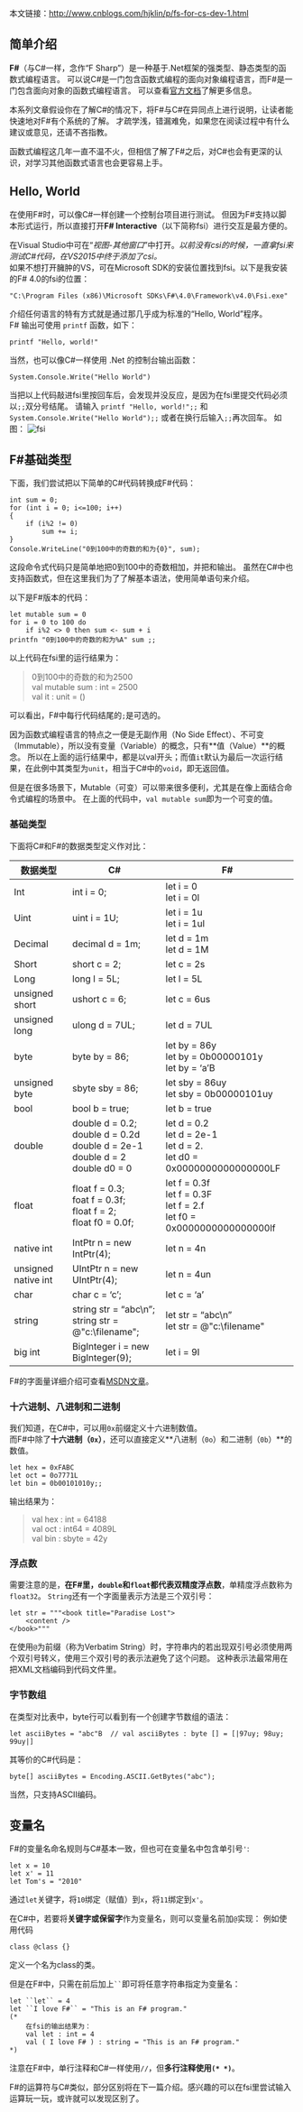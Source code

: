 本文链接：<http://www.cnblogs.com/hjklin/p/fs-for-cs-dev-1.html>

## 简单介绍

**F#**（与C#一样，念作“F Sharp”）是一种基于.Net框架的强类型、静态类型的函数式编程语言。
可以说C#是一门包含函数式编程的面向对象编程语言，而F#是一门包含面向对象的函数式编程语言。
可以查看[官方文档](https://msdn.microsoft.com/visualfsharpdocs/conceptual/visual-fsharp)了解更多信息。

本系列文章假设你在了解C#的情况下，将F#与C#在异同点上进行说明，让读者能快速地对F#有个系统的了解。
才疏学浅，错漏难免，如果您在阅读过程中有什么建议或意见，还请不吝指教。


函数式编程这几年一直不温不火，但相信了解了F#之后，对C#也会有更深的认识，对学习其他函数式语言也会更容易上手。

## Hello, World 
在使用F#时，可以像C#一样创建一个控制台项目进行测试。
但因为F#支持以脚本形式运行，所以直接打开**F# Interactive**（以下简称fsi）进行交互是最方便的。
 
在Visual Studio中可在“*视图-其他窗口*”中打开。*以前没有csi的时候，一直拿fsi来测试C#代码，在VS2015中终于添加了csi。*  
如果不想打开臃肿的VS，可在Microsoft SDK的安装位置找到fsi。以下是我安装的F# 4.0的fsi的位置：
```
"C:\Program Files (x86)\Microsoft SDKs\F#\4.0\Framework\v4.0\Fsi.exe"
```

介绍任何语言的特有方式就是通过那几乎成为标准的“Hello, World”程序。  
F# 输出可使用 `printf` 函数，如下：

```
printf "Hello, world!"
```

当然，也可以像C#一样使用 .Net 的控制台输出函数：
```
System.Console.Write("Hello World")
```
当把以上代码敲进fsi里按回车后，会发现并没反应，是因为在fsi里提交代码必须以`;;`双分号结尾。
请输入 `printf "Hello, world!";;` 和 `System.Console.Write("Hello World");;` 或者在换行后输入`;;`再次回车。
如图：
![fsi](https://9zimgq.dm2302.livefilestore.com/y3mf4TkBocog2IEMotLRAvrdU2mj4JORcoJB2edC5I27zb1PgWJ7cDHZqhPGZtFFEn3KEQ9OjlRTWLG6141RAhBAGmDjUoyrKS8h4pK_FS2PqK8TNCv20lHGVCCUi_OfXSVQrNgLxuMeoOMT9QEE-IY911QxGEeRP8pRaJUsxPT0UY?width=460&height=239&cropmode=none)

## F#基础类型

下面，我们尝试把以下简单的C#代码转换成F#代码：
```
int sum = 0; 
for (int i = 0; i<=100; i++) 
{     
    if (i%2 != 0)           
        sum += i; 
} 
Console.WriteLine("0到100中的奇数的和为{0}", sum);
```
这段命令式代码只是简单地把0到100中的奇数相加，并把和输出。
虽然在C#中也支持函数式，但在这里我们为了了解基本语法，使用简单语句来介绍。
  
以下是F#版本的代码：
```
let mutable sum = 0 
for i = 0 to 100 do
    if i%2 <> 0 then sum <- sum + i 
printfn "0到100中的奇数的和为%A" sum ;;
```
以上代码在fsi里的运行结果为：
> 0到100中的奇数的和为2500  
> val mutable sum : int = 2500  
> val it : unit = ()  

可以看出，F#中每行代码结尾的`;`是可选的。

因为函数式编程语言的特点之一便是无副作用（No Side Effect）、不可变（Immutable），所以没有变量（Variable）的概念，只有**值（Value）**的概念。
所以在上面的运行结果中，都是以val开头；而值`it`默认为最后一次运行结果，在此例中其类型为`unit`，相当于C#中的`void`，即无返回值。 

但是在很多场景下，Mutable（可变）可以带来很多便利，尤其是在像上面结合命令式编程的场景中。
在上面的代码中，`val mutable sum`即为一个可变的值。

### 基础类型
下面将C#和F#的数据类型定义作对比：

| 数据类型 | C# | F#  |
| --------- |--------- | --------- |
|Int |int i = 0;| let i = 0 <br> let i = 0l|
| Uint|  uint i = 1U;|  let i = 1u <br> let i = 1ul| 
|  Decimal| decimal d = 1m;| let d = 1m <br> let d = 1M | 
| Short| short c = 2; |let c = 2s| 
|  Long| long l = 5L; |let l = 5L|
| unsigned short| ushort c = 6;| let c = 6us|
| unsigned long| ulong d = 7UL;| let d = 7UL |
|  byte| byte by = 86;| let by = 86y <br> let by = 0b00000101y <br> let by = ‘a’B |
|  unsigned byte| sbyte sby = 86;| let sby = 86uy <br> let sby = 0b00000101uy |
|  bool| bool b = true;| let b = true |
|  double| double d = 0.2;<br>  double d = 0.2d <br> double d = 2e-1 <br> double d = 2 <br> double d0 = 0 | let d = 0.2 <br> let d = 2e-1 <br> let d = 2. <br> let d0 = 0x0000000000000000LF| 
|  float| float f = 0.3;<br> foat f = 0.3f;<br> float f = 2;<br>float f0 = 0.0f;| let f = 0.3f <br> let f = 0.3F<br> let f = 2.f <br> let f0 = 0x0000000000000000lf 
|  native int |IntPtr n = new IntPtr(4); |let n = 4n|
|   unsigned native int |UIntPtr n = new UIntPtr(4);| let n = 4un|
|char| char c = ‘c’;| let c = ‘a’ |
|string| string str = “abc\n”;<br> string str = @"c:\filename"; |let str = “abc\n” <br> let str = @"c:\filename"|
| big int| BigInteger i = new BigInteger(9);| let i = 9I|
F#的字面量详细介绍可查看[MSDN文章](https://msdn.microsoft.com/visualfsharpdocs/conceptual/literals-%5Bfsharp%5D?f=255&MSPPError=-2147217396)。

### 十六进制、八进制和二进制
我们知道，在C#中，可以用`0x`前缀定义十六进制数值。  
而F#中除了**十六进制（`0x`）**，还可以直接定义**八进制（`0o`）和二进制（`0b`）**的数值。
```
let hex = 0xFABC
let oct = 0o7771L
let bin = 0b00101010y;;
```
输出结果为：
> val hex : int = 64188  
> val oct : int64 = 4089L  
> val bin : sbyte = 42y  

### 浮点数
需要注意的是，**在F#里，`double`和`float`都代表双精度浮点数**，单精度浮点数称为`float32`。
`String`还有一个字面量表示方法是三个双引号：
```
let str = """<book title="Paradise Lost">
    <content />
</book>"""
```
在使用`@`为前缀（称为Verbatim String）时，字符串内的若出现双引号必须使用两个双引号转义，使用三个双引号的表示法避免了这个问题。
这种表示法最常用在把XML文档编码到代码文件里。

### 字节数组
在类型对比表中，byte行可以看到有一个创建字节数组的语法：
```
let asciiBytes = "abc"B  // val asciiBytes : byte [] = [|97uy; 98uy; 99uy|]
```  
其等价的C#代码是：
```
byte[] asciiBytes = Encoding.ASCII.GetBytes("abc");
```  
当然，只支持ASCII编码。

## 变量名
F#的变量名命名规则与C#基本一致，但也可在变量名中包含单引号`'`:
```
let x = 10
let x' = 11
let Tom's = "2010"
```
通过`let`关键字，将`10`绑定（赋值）到`x`，将`11`绑定到`x'`。

在C#中，若要将**关键字或保留字**作为变量名，则可以变量名前加`@`实现：
例如使用代码
```
class @class {}
```
定义一个名为class的类。

但是在F#中，只需在前后加上` `` `即可将任意字符串指定为变量名：
```
let ``let`` = 4
let ``I love F#`` = "This is an F# program."
(*
    在fsi的输出结果为：
    val let : int = 4
    val ( I love F# ) : string = "This is an F# program."
*)
```
注意在F#中，单行注释和C#一样使用`//`，但**多行注释使用`(* *)`**。

F#的运算符与C#类似，部分区别将在下一篇介绍。感兴趣的可以在fsi里尝试输入运算玩一玩，或许就可以发现区别了。
